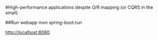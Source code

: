 #High-performance applications despite O/R mapping (or CQRS in the small)

##Run webapp
mvn spring-boot:run

[http://localhost:8080](http://localhost:8080)

